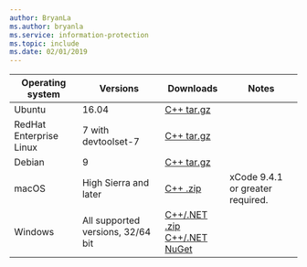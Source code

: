 ```yaml
---
author: BryanLa
ms.author: bryanla
ms.service: information-protection  
ms.topic: include
ms.date: 02/01/2019
---
```


| Operating system | Versions | Downloads | Notes |
|------------------|----------|----------|--------|
| Ubuntu  |  16.04 | [C++ tar.gz](https://aka.ms/mipsdkbinaries) | |
| RedHat Enterprise Linux | 7 with devtoolset-7 | [C++ tar.gz](https://aka.ms/mipsdkbinaries) | |
| Debian  | 9 | [C++ tar.gz](https://aka.ms/mipsdkbinaries) | |
| macOS   | High Sierra and later | [C++ .zip](https://aka.ms/mipsdkbinaries) | xCode 9.4.1 or greater required. |
| Windows | All supported versions, 32/64 bit | [C++/.NET .zip](https://aka.ms/mipsdkbinaries)<br>[C++/.NET NuGet](https://www.nuget.org/packages?q=Microsoft.InformationProtection) | |

